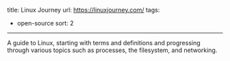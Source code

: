 title: Linux Journey
url: https://linuxjourney.com/
tags:
  - open-source
sort: 2
---
A guide to Linux, starting with terms and definitions and progressing through various topics such as processes, the filesystem, and networking.

